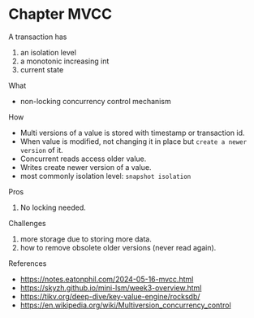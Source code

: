 # Chapter MVCC

A transaction has
1. an isolation level
2. a monotonic increasing int
3. current state

What
- non-locking concurrency control mechanism

How
- Multi versions of a value is stored with timestamp or transaction id.
- When value is modified, not changing it in place but `create a newer version` of it.
- Concurrent reads access older value.
- Writes create newer version of a value.
- most commonly isolation level: `snapshot isolation`

Pros
1. No locking needed.

Challenges
1. more storage due to storing more data.
2. how to remove obsolete older versions (never read again).

References
- https://notes.eatonphil.com/2024-05-16-mvcc.html
- https://skyzh.github.io/mini-lsm/week3-overview.html
- https://tikv.org/deep-dive/key-value-engine/rocksdb/
- https://en.wikipedia.org/wiki/Multiversion_concurrency_control